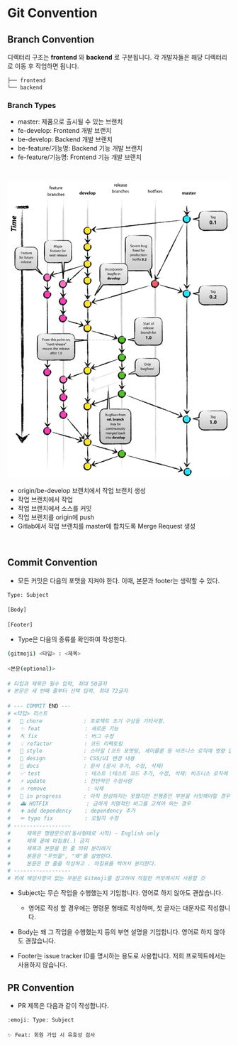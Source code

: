 # Git Convention

## Branch Convention

디렉터리 구조는 **frontend** 와 **backend** 로 구분됩니다. 각 개발자들은 해당 디렉터리로 이동 후 작업하면 됩니다.

```
├── frontend
└── backend
```

### Branch Types

- master: 제품으로 출시될 수 있는 브랜치<br>
- fe-develop: Frontend 개발 브랜치<br>
- be-develop: Backend 개발 브랜치<br>
- be-feature/기능명: Backend 기능 개발 브랜치<br>
- fe-feature/기능명: Frontend 기능 개발 브랜치<br>

<br>

![epic](/assets/git_flow.png)

- origin/be-develop 브랜치에서 작업 브랜치 생성<br>
- 작업 브랜치에서 작업<br>
- 작업 브랜치에서 소스를 커밋<br>
- 작업 브랜치를 origin에 push<br>
- Gitlab에서 작업 브랜치를 master에 합치도록 Merge Request 생성<br>

<br>


## Commit Convention
- 모든 커밋은 다음의 포맷을 지켜야 한다. 이때, 본문과 footer는 생략할 수 있다.

```bash
Type: Subject

[Body]

[Footer]
```

- Type은 다음의 종류를 확인하여 작성한다.
```bash
(gitmoji) <타입> : <제목>

<본문(optional)>

# 타입과 제목은 필수 입력, 최대 50글자
# 본문은 세 번째 줄부터 선택 입력, 최대 72글자

# --- COMMIT END ---
# <타입> 리스트
#   💫 chore             : 프로젝트 초기 구성등 기타사항.
#   ✨ feat              : 새로운 기능
#   ⛏ fix               : 버그 수정
#   💡 refactor          : 코드 리펙토링
#   🎨 style             : 스타일 (코드 포맷팅, 세미콜론 등 비즈니스 로직에 영향 없는 변경 사항)
#   💄 design            : CSS/UI 변경 내용
#   📝 docs              : 문서 (문서 추가, 수정, 삭제)
#   ✅ test              : 테스트 (테스트 코드 추가, 수정, 삭제: 비즈니스 로직에 변경 없음)
#   ⚡ update            : 전반적인 수정사항
#   🔥 remove             : 삭제
#   🚧 in progress       : 아직 완성하지는 못했지만 진행중인 부분을 커밋해야할 경우
#   🚑 HOTFIX            : 급하게 치명적인 버그를 고쳐야 하는 경우
#   ➕ add dependency    : dependency 추가
#   ✏ typo fix          : 오탈자 수정
# ------------------
#     제목은 명령문으로(동사형태로 시작) - English only
#     제목 끝에 마침표(.) 금지
#     제목과 본문을 한 줄 띄워 분리하기
#     본문은 "무엇을", "왜"를 설명한다.
#     본문은 한 줄을 작성하고 . 마침표를 찍어서 분리한다.
# ------------------
# 위에 해당사항이 없는 부분은 Gitmoji를 참고하여 적절한 커밋메시지 사용할 것
```
- Subject는 무슨 작업을 수행했는지 기입합니다. 영어로 하지 않아도 괜찮습니다.
    - 영어로 작성 할 경우에는 명령문 형태로 작성하며, 첫 글자는 대문자로 작성합니다.


- Body는 왜 그 작업을 수행했는지 등의 부연 설명을 기입합니다. 영어로 하지 않아도 괜찮습니다.

- Footer는 issue tracker ID를 명시하는 용도로 사용합니다. 저희 프로젝트에서는 사용하지 않습니다.

## PR Convention
- PR 제목은 다음과 같이 작성합니다.

```bash
:emoji: Type: Subject

✨ Feat: 회원 가입 시 유효성 검사
```